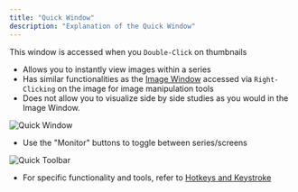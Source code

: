 ```yaml
---
title: "Quick Window"
description: "Explanation of the Quick Window"
---
```


This window is accessed when you `Double-Click` on thumbnails
- Allows you to instantly view images within a series
- Has similar functionalities as the [Image Window](/en/image-window) accessed via `Right-Clicking` on the image for image manipulation tools
- Does not allow you to visualize side by side studies as you would in the Image Window.

![Quick Window](/basics/quick-window.png)

- Use the "Monitor" buttons to toggle between series/screens

![Quick Toolbar](/basics/quick-toolbar.png)

- For specific functionality and tools, refer to [Hotkeys and Keystroke](/en/keystrokes)

<br /><br /><br /><br />
